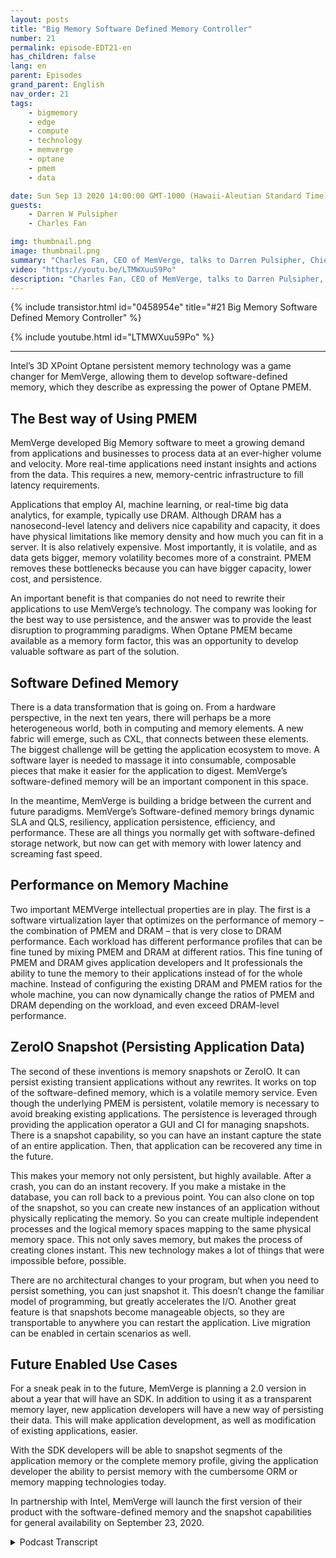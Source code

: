```yaml
---
layout: posts
title: "Big Memory Software Defined Memory Controller"
number: 21
permalink: episode-EDT21-en
has_children: false
lang: en
parent: Episodes
grand_parent: English
nav_order: 21
tags:
    - bigmemory
    - edge
    - compute
    - technology
    - memverge
    - optane
    - pmem
    - data

date: Sun Sep 13 2020 14:00:00 GMT-1000 (Hawaii-Aleutian Standard Time)
guests:
    - Darren W Pulsipher
    - Charles Fan

img: thumbnail.png
image: thumbnail.png
summary: "Charles Fan, CEO of MemVerge, talks to Darren Pulsipher, Chief Solutions Architect, Public Sector, Intel, about their new technology, Big Memory software-defined memory controllers. The technology utilizes Intel 3D XPoint Optane persistent memory to efficiently bridge the gap between current and future architectures, while providing bigger capacity, lower cost, and persistence."
video: "https://youtu.be/LTMWXuu59Po"
description: "Charles Fan, CEO of MemVerge, talks to Darren Pulsipher, Chief Solutions Architect, Public Sector, Intel, about their new technology, Big Memory software-defined memory controllers. The technology utilizes Intel 3D XPoint Optane persistent memory to efficiently bridge the gap between current and future architectures, while providing bigger capacity, lower cost, and persistence."
---
```


<div>
{% include transistor.html id="0458954e" title="#21 Big Memory Software Defined Memory Controller" %}

{% include youtube.html id="LTMWXuu59Po" %}
</div>

---

Intel’s 3D XPoint Optane persistent memory technology was a game changer for MemVerge, allowing them to develop software-defined memory, which they describe as expressing the power of Optane PMEM.

## The Best way of Using PMEM

MemVerge developed Big Memory software to meet a growing demand from applications and businesses to process data at an ever-higher volume and velocity. More real-time applications need instant insights and actions from the data. This requires a new, memory-centric infrastructure to fill latency requirements.

Applications that employ AI, machine learning, or real-time big data analytics, for example, typically use DRAM. Although DRAM has a nanosecond-level latency and delivers nice capability and capacity, it does have physical limitations like memory density and how much you can fit in a server. It is also relatively expensive. Most importantly, it is volatile, and as data gets bigger, memory volatility becomes more of a constraint.  PMEM removes these bottlenecks because you can have bigger capacity, lower cost, and persistence.

An important benefit is that companies do not need to rewrite their applications to use MemVerge’s technology. The company was looking for the best way to use persistence, and the answer was to provide the least disruption to programming paradigms. When Optane PMEM became available as a memory form factor, this was an opportunity to develop valuable software as part of the solution.

## Software Defined Memory 

There is a data transformation that is going on. From a hardware perspective, in the next ten years, there will perhaps be a more heterogeneous world, both in computing and memory elements. A new fabric will emerge, such as CXL, that connects between these elements. The biggest challenge will be getting the application ecosystem to move. A software layer is needed to massage it into consumable, composable pieces that make it easier for the application to digest. MemVerge’s software-defined memory will be an important component in this space.

In the meantime, MemVerge is building a bridge between the current and future paradigms. MemVerge’s Software-defined memory brings dynamic SLA and QLS, resiliency, application persistence, efficiency, and performance. These are all things you normally get with software-defined storage network, but now can get with memory with lower latency and screaming fast speed.

## Performance on Memory Machine

Two important MEMVerge intellectual properties are in play. The first is a software virtualization layer that optimizes on the performance of memory – the combination of PMEM and DRAM – that is very close to DRAM performance. Each workload has different performance profiles that can be fine tuned by mixing PMEM and DRAM at different ratios. This fine tuning of PMEM and DRAM gives application developers and It professionals the ability to tune the memory to their applications instead of for the whole machine.   Instead of configuring the existing DRAM and PMEM ratios for the whole machine, you can now dynamically change the ratios of PMEM and DRAM depending on the workload, and even exceed DRAM-level performance.

## ZeroIO Snapshot (Persisting Application Data)

The second of these inventions is memory snapshots or ZeroIO. It can persist existing transient applications without any rewrites.  It works on top of the software-defined memory, which is a volatile memory service. Even though the underlying PMEM is persistent, volatile memory is necessary to avoid breaking existing applications. The persistence is leveraged through providing the application operator a GUI and CI for managing snapshots. There is a snapshot capability, so you can have an instant capture the state of an entire application. Then, that application can be recovered any time in the future.

This makes your memory not only persistent, but highly available. After a crash, you can do an instant recovery. If you make a mistake in the database, you can roll back to a previous point. You can also clone on top of the snapshot, so you can create new instances of an application without physically replicating the memory. So you can create multiple independent processes and the logical memory spaces mapping to the same physical memory space. This not only saves memory, but makes the process of creating clones instant. This new technology makes a lot of things that were impossible before, possible.

There are no architectural changes to your program, but when you need to persist something, you can just snapshot it. This doesn’t change the familiar model of programming, but greatly accelerates the I/O. Another great feature is that snapshots become manageable objects, so they are transportable to anywhere you can restart the application. Live migration can be enabled in certain scenarios as well.

## Future Enabled Use Cases

For a sneak peak in to the future, MemVerge is planning a 2.0 version in about a year that will have an SDK. In addition to using it as a transparent memory layer, new application developers will have a new way of persisting their data. This will make application development, as well as modification of existing applications, easier.

With the SDK developers will be able to snapshot segments of the application memory or the complete memory profile, giving the application developer the ability to persist memory with the cumbersome ORM or memory mapping technologies today.

In partnership with Intel, MemVerge will launch the first version of their product with the software-defined memory and the snapshot capabilities for general availability on September 23, 2020.



<details>
<summary> Podcast Transcript </summary>

<p></p>

</details>
